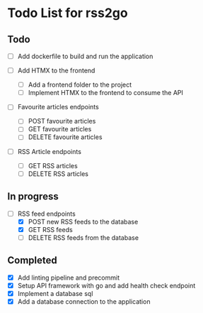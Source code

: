 # Todo List for rss2go

## Todo

* [ ] Add dockerfile to build and run the application

* [ ] Add HTMX to the frontend
  - [ ] Add a frontend folder to the project
  - [ ] Implement HTMX to the frontend to consume the API

* [ ] Favourite articles endpoints
  - [ ] POST favourite articles
  - [ ] GET favourite articles
  - [ ] DELETE favourite articles

* [ ] RSS Article endpoints
  - [ ] GET RSS articles
  - [ ] DELETE RSS articles

## In progress

* [ ] RSS feed endpoints
  - [X] POST new RSS feeds to the database
  - [X] GET RSS feeds
  - [ ] DELETE RSS feeds from the database

## Completed

* [X] Add linting pipeline and precommit
* [X] Setup API framework with go and add health check endpoint
* [X] Implement a database sql
* [X] Add a database connection to the application
